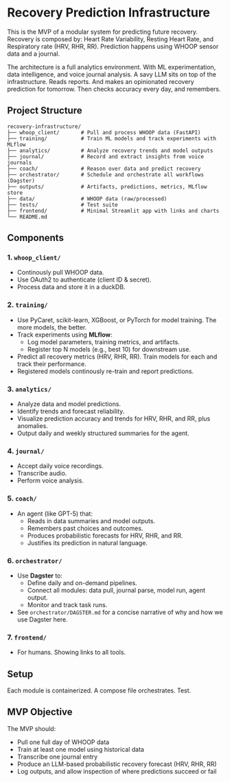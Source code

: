 # Recovery Prediction Infrastructure

This is the MVP of a modular system for predicting future recovery. Recovery is composed by: Heart Rate Variability, Resting Heart Rate, and Respiratory rate (HRV, RHR, RR). Prediction happens using WHOOP sensor data and a journal. 

The architecture is a full analytics environment. With ML experimentation, data intelligence, and voice journal analysis. A savy LLM sits on top of the infrastructure. Reads reports. And makes an opinionated recovery prediction for tomorrow. Then checks accuracy every day, and remembers. 

## Project Structure

```
recovery-infrastructure/
├── whoop_client/       # Pull and process WHOOP data (FastAPI)
├── training/           # Train ML models and track experiments with MLflow
├── analytics/          # Analyze recovery trends and model outputs
├── journal/            # Record and extract insights from voice journals
├── coach/              # Reason over data and predict recovery
├── orchestrator/       # Schedule and orchestrate all workflows (Dagster)
├── outputs/            # Artifacts, predictions, metrics, MLflow store
├── data/               # WHOOP data (raw/processed)
├── tests/              # Test suite
├── frontend/           # Minimal Streamlit app with links and charts
└── README.md
```

## Components

### 1. `whoop_client/`

- Continously pull WHOOP data. 
- Use OAuth2 to authenticate (client ID & secret).
- Process data and store it in a duckDB.

### 2. `training/`

- Use PyCaret, scikit-learn, XGBoost, or PyTorch for model training. The more models, the better. 
- Track experiments using **MLflow**:
  - Log model parameters, training metrics, and artifacts.
  - Register top N models (e.g., best 10) for downstream use.
- Predict all recovery metrics (HRV, RHR, RR). Train models for each and track their performance. 
- Registered models continously re-train and report predictions. 

### 3. `analytics/`

- Analyze data and model predictions.
- Identify trends and forecast reliability.
- Visualize prediction accuracy and trends for HRV, RHR, and RR, plus anomalies.
- Output daily and weekly structured summaries for the agent.

### 4. `journal/`

- Accept daily voice recordings.
- Transcribe audio.
- Perform voice analysis. 

### 5. `coach/`

- An agent (like GPT-5) that:
  - Reads in data summaries and model outputs.
  - Remembers past choices and outcomes.
  - Produces probabilistic forecasts for HRV, RHR, and RR.
  - Justifies its prediction in natural language.

### 6. `orchestrator/`

- Use **Dagster** to:
  - Define daily and on-demand pipelines.
  - Connect all modules: data pull, journal parse, model run, agent output.
  - Monitor and track task runs.
- See `orchestrator/DAGSTER.md` for a concise narrative of why and how we use Dagster here.

### 7. `frontend/`

  - For humans. Showing links to all tools. 
 
## Setup 

Each module is containerized. A compose file orchestrates. 
Test.  

## MVP Objective

The MVP should:

- Pull one full day of WHOOP data
- Train at least one model using historical data
- Transcribe one journal entry
- Produce an LLM-based probabilistic recovery forecast (HRV, RHR, RR)
- Log outputs, and allow inspection of where predictions succeed or fail
